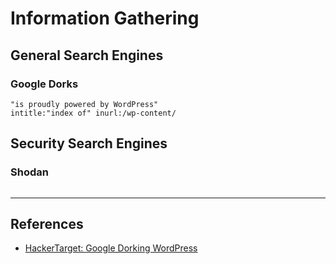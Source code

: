 # Information Gathering

## General Search Engines

### Google Dorks

```
"is proudly powered by WordPress"
intitle:"index of" inurl:/wp-content/
```

## Security Search Engines

### Shodan

```

```

---
## References

- [HackerTarget: Google Dorking WordPress](https://hackertarget.com/google-dorking-wordpress/)